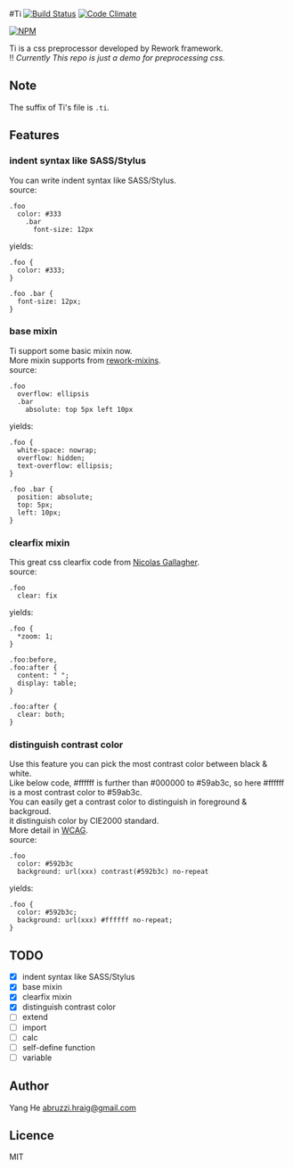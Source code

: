 #Ti
[![Build Status](https://travis-ci.org/abruzzihraig/Ti.svg?branch=master)](https://travis-ci.org/abruzzihraig/Ti) [![Code Climate](https://codeclimate.com/github/abruzzihraig/Ti/badges/gpa.svg)](https://codeclimate.com/github/abruzzihraig/Ti)  

[![NPM](https://nodei.co/npm/ti-preprocessor.png)](https://npmjs.org/package/ti-preprocessor)

Ti is a css preprocessor developed by Rework framework.  
!! *Currently This repo is just a demo for preprocessing css.*

## Note
The suffix of Ti's file is `.ti`.

## Features
### indent syntax like SASS/Stylus
You can write indent syntax like SASS/Stylus.  
source:
```
.foo
  color: #333
    .bar
      font-size: 12px
```
yields:
```
.foo {
  color: #333;
}

.foo .bar {
  font-size: 12px;
}
```
### base mixin
Ti support some basic mixin now.  
More mixin supports from [rework-mixins](https://github.com/reworkcss/rework-mixins).  
source:
```
.foo
  overflow: ellipsis
  .bar
    absolute: top 5px left 10px
```
yields:
```
.foo {
  white-space: nowrap;
  overflow: hidden;
  text-overflow: ellipsis;
}

.foo .bar {
  position: absolute;
  top: 5px;
  left: 10px;
}
```
### clearfix mixin
This great css clearfix code from [Nicolas Gallagher](http://nicolasgallagher.com/micro-clearfix-hack/).  
source:
```
.foo
  clear: fix
```
yields:
```
.foo {
  *zoom: 1;
}

.foo:before,
.foo:after {
  content: " ";
  display: table;
}

.foo:after {
  clear: both;
}
```
### distinguish contrast color
Use this feature you can pick the most contrast color between black & white.  
Like below code, #ffffff is further than #000000 to #59ab3c, so here #ffffff is a most contrast color to #59ab3c.  
You can easily get a contrast color to distinguish in foreground & backgroud.  
it distinguish color by CIE2000 standard.  
More detail in [WCAG](http://www.w3.org/TR/WCAG20/).  
source:
```
.foo
  color: #592b3c
  background: url(xxx) contrast(#592b3c) no-repeat
```
yields:
```
.foo {
  color: #592b3c;
  background: url(xxx) #ffffff no-repeat;
}
```
## TODO
- [x] indent syntax like SASS/Stylus
- [x] base mixin
- [x] clearfix mixin
- [x] distinguish contrast color
- [ ] extend
- [ ] import
- [ ] calc
- [ ] self-define function
- [ ] variable

## Author
Yang He [abruzzi.hraig@gmail.com](http://mailto:abruzzi.hraig@gmail.com)

## Licence
MIT
